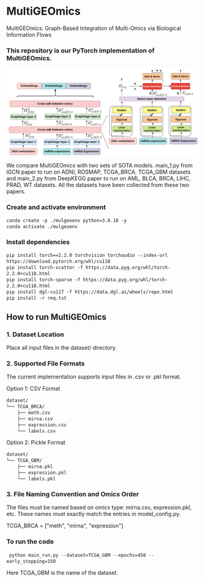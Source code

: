 # MultiGEOmics
MultiGEOmics: Graph-Based Integration of Multi-Omics via Biological
Information Flows

### This repository is our PyTorch implementation of MultiGEOmics.

<p align="center">
  <img 
    src="image/Architecture.png" 
    alt="MultiGEOmics architecture" 
    width="800" 
  >
</p>

We compare MultiGEOmics with two sets of SOTA models. main_1.py from IGCN paper to run on ADNI, ROSMAP, TCGA_BRCA, TCGA_GBM datasets and main_2.py from DeepKEGG paper to run on AML, BLCA, BRCA, LIHC, PRAD, WT datasets. All the datasets have been collected from these two papers. 


### Create and activate environment
```shell script
conda create -p ./mulgeoenv python=3.8.10 -y
conda activate ./mulgeoenv
```



### Install dependencies 
```shell script
pip install torch==2.2.0 torchvision torchaudio --index-url https://download.pytorch.org/whl/cu118
pip install torch-scatter -f https://data.pyg.org/whl/torch-2.2.0+cu118.html
pip install torch-sparse -f https://data.pyg.org/whl/torch-2.2.0+cu118.html
pip install dgl-cu117 -f https://data.dgl.ai/wheels/repo.html
pip install -r req.txt
```


## How to run MultiGEOmics
### 1. Dataset Location
Place all input files in the dataset/ directory.
### 2. Supported File Formats
The current implementation supports input files in .csv or .pkl format.

Option 1: CSV Format

```text
dataset/
└── TCGA_BRCA/
    ├── meth.csv
    ├── mirna.csv
    ├── expression.csv
    └── labels.csv
```
Option 2: Pickle Format 

```text
dataset/
└── TCGA_GBM/
    ├── mirna.pkl
    ├── expression.pkl
    └── labels.pkl
```
### 3. File Naming Convention and Omics Order
The files must be named based on omics type: mirna.csv, expression.pkl, etc.
These names must exactly match the entries in model_config.py.

TCGA_BRCA = ["meth", "mirna", "expression"]


### To run the code
```shell script
 python main_run.py --dataset=TCGA_GBM --epochs=450 --early_stopping=150
```
Here TCGA_GBM is the name of the dataset.


